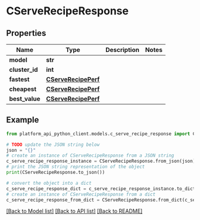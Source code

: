 # CServeRecipeResponse


## Properties

Name | Type | Description | Notes
------------ | ------------- | ------------- | -------------
**model** | **str** |  | 
**cluster_id** | **int** |  | 
**fastest** | [**CServeRecipePerf**](CServeRecipePerf.md) |  | 
**cheapest** | [**CServeRecipePerf**](CServeRecipePerf.md) |  | 
**best_value** | [**CServeRecipePerf**](CServeRecipePerf.md) |  | 

## Example

```python
from platform_api_python_client.models.c_serve_recipe_response import CServeRecipeResponse

# TODO update the JSON string below
json = "{}"
# create an instance of CServeRecipeResponse from a JSON string
c_serve_recipe_response_instance = CServeRecipeResponse.from_json(json)
# print the JSON string representation of the object
print(CServeRecipeResponse.to_json())

# convert the object into a dict
c_serve_recipe_response_dict = c_serve_recipe_response_instance.to_dict()
# create an instance of CServeRecipeResponse from a dict
c_serve_recipe_response_from_dict = CServeRecipeResponse.from_dict(c_serve_recipe_response_dict)
```
[[Back to Model list]](../README.md#documentation-for-models) [[Back to API list]](../README.md#documentation-for-api-endpoints) [[Back to README]](../README.md)


